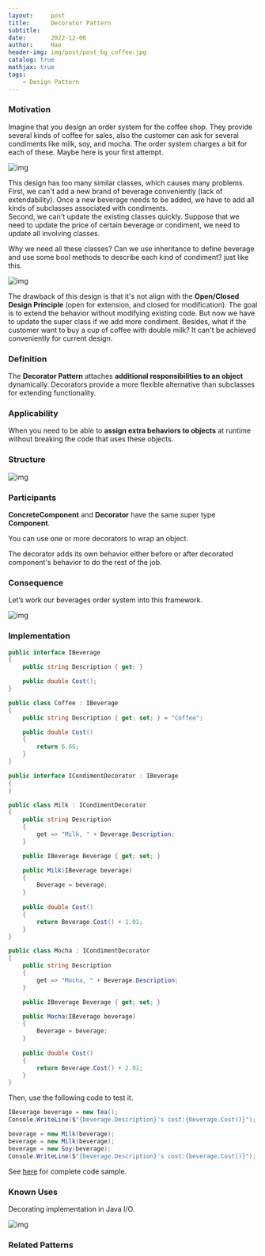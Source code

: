 ```yaml
---
layout:     post
title:      Decorator Pattern
subtitle:   
date:       2022-12-06
author:     Hao
header-img: img/post/post_bg_coffee.jpg
catalog: true
mathjax: true
tags:
    - Design Pattern
---
```


### Motivation

Imagine that you design an order system for the coffee shop. They provide several kinds of coffee for sales, also the customer can ask for several condiments like milk, soy, and mocha. The order system charges a bit for each of these. Maybe here is your first attempt.

![img](/img/DesignPattern/decorator_motivation_1.png)

This design has too many similar classes, which causes many problems. \
First, we can't add a new brand of beverage conveniently (lack of extendability). Once a new beverage needs to be added, we have to add all kinds of subclasses associated with condiments. \
Second, we can't update the existing classes quickly. Suppose that we need to update the price of certain beverage or condiment, we need to update all involving classes. 

Why we need all these classes? Can we use inheritance to define beverage and use some bool methods to describe each kind of condiment? just like this.

![img](/img/DesignPattern/decorator_motivation_2.png)

The drawback of this design is that it's not align with the **Open/Closed Design Principle** (open for extension, and closed for modification). The goal is to extend the behavior without modifying existing code. But now we have to update the super class if we add more condiment.
Besides, what if the customer want to buy a cup of coffee with double milk? It can't be achieved conveniently for current design.

### Definition

The **Decorator Pattern** attaches **additional responsibilities to an object** dynamically.
Decorators provide a more flexible alternative than subclasses for extending functionality.

### Applicability

When you need to be able to **assign extra behaviors to objects** at runtime without breaking the code that uses these objects.

### Structure

![img](/img/DesignPattern/decorator.png)

### Participants

**ConcreteComponent** and **Decorator** have the same super type **Component**.

You can use one or more decorators to wrap an object.

The decorator adds its own behavior either before or after decorated component's behavior to do the rest of the job.

### Consequence

Let’s work our beverages order system into this framework.

![img](/img/DesignPattern/decorator_consequence.png)

### Implementation

```c#
public interface IBeverage
{
    public string Description { get; }

    public double Cost();
}

public class Coffee : IBeverage
{
    public string Description { get; set; } = "Coffee";

    public double Cost()
    {
        return 6.66;
    }
}
```

```c#
public interface ICondimentDecorator : IBeverage
{
}

public class Milk : ICondimentDecorator
{
    public string Description
    {
        get => "Milk, " + Beverage.Description;
    }

    public IBeverage Beverage { get; set; }

    public Milk(IBeverage beverage)
    {
        Beverage = beverage;
    }
    
    public double Cost()
    {
        return Beverage.Cost() + 1.01;
    }
}

public class Mocha : ICondimentDecorator
{
    public string Description
    {
        get => "Mocha, " + Beverage.Description;
    }

    public IBeverage Beverage { get; set; }

    public Mocha(IBeverage beverage)
    {
        Beverage = beverage;
    }
    
    public double Cost()
    {
        return Beverage.Cost() + 2.01;
    }
}
```

Then, use the following code to test it.

```c#
IBeverage beverage = new Tea();
Console.WriteLine($"{beverage.Description}'s cost:{beverage.Cost()}");

beverage = new Milk(beverage);
beverage = new Milk(beverage);
beverage = new Soy(beverage);
Console.WriteLine($"{beverage.Description}'s cost:{beverage.Cost()}");
```

See [here](https://github.com/haozhangms/Head-First-Design-Pattern/tree/main/Starbuzz) for complete code sample.

### Known Uses

Decorating implementation in Java I/O.

![img](/img/DesignPattern/decorator_knownuse.png)

### Related Patterns


